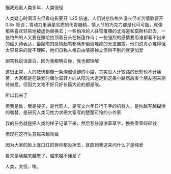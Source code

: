据我观察人类多年，人类很怪

人类疑心时间溜去但看电影要开 1.25 倍速，人们说悲伤格外漫长但听苦情歌要开 0.8x 降调；胃动力里满是劣质的伤胃糖精，情人节的巧克力都是代可可脂，就像那些喜欢轻易地被虚伪替换去；一些怕冷的人往雪覆腰的北海道和莫斯科赶去，一些怕热的人又要在撒哈拉顶着日头在帐篷作诗；一些强烈的感情要用谁都看不出来的藏头诗表达，最隐晦的感情起笔都痛却偏偏难抑的无法自拔。他们说真心难得但太容易来的就不理睬，他们自称人格自由情感独立但得不到的就更加爱

别骂我说话直白，因为我都明白你，我也都理解

这很正常，人的悲伤都像一条潮湿偏僻的小路，其实没人计较路的长短也不计痛苦，大家都是在缺爱时偶尔调转方向从阳光大道走到这条小路然后发个朋友圈来期待被爱，但因为文笔不好只好长篇大论的都是唉。​

所以我来了

但我是谁，我是袋子，是代笔人，是写文六年日行千字的机器人，是你越写越糊涂的嘴替，是研究人类习性力求把大家写的楚楚可怜的小作家

​我的任务就是把人类的样子记录下来，然后写些潦潦草草字，换些零零碎碎钱

但现在这行生意越来越难做

因为大家的脸上连口红的唇印都没擦去，就跑到我这来问什么才是纯爱

看来是我越来越笨了，越来越不懂爱了

人类，太怪，唉。
